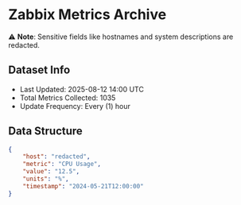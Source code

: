 # Zabbix Metrics Archive

⚠️ **Note**: Sensitive fields like hostnames and system descriptions are redacted.

## Dataset Info
- Last Updated: 2025-08-12 14:00 UTC
- Total Metrics Collected: 1035
- Update Frequency: Every (1) hour

## Data Structure
```json
{
    "host": "redacted",
    "metric": "CPU Usage",
    "value": "12.5",
    "units": "%",
    "timestamp": "2024-05-21T12:00:00"
}
```
